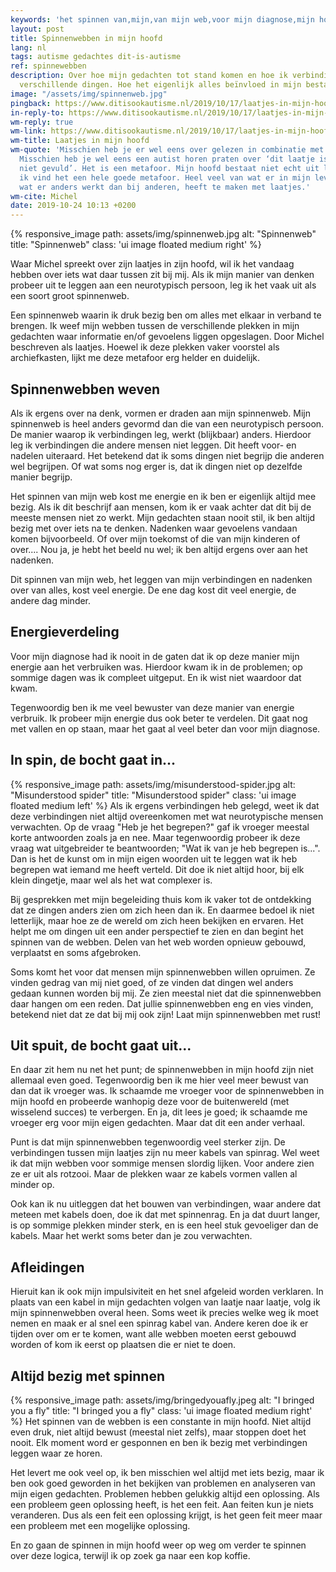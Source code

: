 ```yaml
---
keywords: 'het spinnen van,mijn,van mijn web,voor mijn diagnose,mijn hoofd'
layout: post
title: Spinnenwebben in mijn hoofd
lang: nl
tags: autisme gedachtes dit-is-autisme
ref: spinnewebben
description: Over hoe mijn gedachten tot stand komen en hoe ik verbindingen leg tussen
  verschillende dingen. Hoe het eigenlijk alles beïnvloed in mijn bestaan.
image: "/assets/img/spinnenweb.jpg"
pingback: https://www.ditisookautisme.nl/2019/10/17/laatjes-in-mijn-hoofd/
in-reply-to: https://www.ditisookautisme.nl/2019/10/17/laatjes-in-mijn-hoofd/
wm-reply: true
wm-link: https://www.ditisookautisme.nl/2019/10/17/laatjes-in-mijn-hoofd/
wm-title: Laatjes in mijn hoofd
wm-quote: 'Misschien heb je er wel eens over gelezen in combinatie met autisme: laatjes.
  Misschien heb je wel eens een autist horen praten over ‘dit laatje is bij mij nog
  niet gevuld’. Het is een metafoor. Mijn hoofd bestaat niet echt uit laatjes. Maar
  ik vind het een hele goede metafoor. Heel veel van wat er in mijn leven gebeurt,
  wat er anders werkt dan bij anderen, heeft te maken met laatjes.'
wm-cite: Michel
date: 2019-10-24 10:13 +0200
---
```

{% responsive_image path: assets/img/spinnenweb.jpg alt: "Spinnenweb" title: "Spinnenweb" class: 'ui image floated medium right' %}

Waar Michel spreekt over zijn laatjes in zijn hoofd, wil ik het vandaag hebben over iets wat daar tussen zit bij mij. Als ik mijn manier van denken probeer uit te leggen aan een neurotypisch persoon, leg ik het vaak uit als een soort groot spinnenweb.

Een spinnenweb waarin ik druk bezig ben om alles met elkaar in verband te brengen. Ik weef mijn webben tussen de verschillende plekken in mijn gedachten waar informatie en/of gevoelens liggen opgeslagen. Door Michel beschreven als laatjes. Hoewel ik deze plekken vaker voorstel als archiefkasten, lijkt me deze metafoor erg helder en duidelijk.

## Spinnenwebben weven

Als ik ergens over na denk, vormen er draden aan mijn spinnenweb. Mijn spinnenweb is heel anders gevormd dan die van een neurotypisch persoon. De manier waarop ik verbindingen leg, werkt (blijkbaar) anders. Hierdoor leg ik verbindingen die andere mensen niet leggen. Dit heeft voor- en nadelen uiteraard. Het betekend dat ik soms dingen niet begrijp die anderen wel begrijpen. Of wat soms nog erger is, dat ik dingen niet op dezelfde manier begrijp.

Het spinnen van mijn web kost me energie en ik ben er eigenlijk altijd mee bezig. Als ik dit beschrijf aan mensen, kom ik er vaak achter dat dit bij de meeste mensen niet zo werkt. Mijn gedachten staan nooit stil, ik ben altijd bezig met over iets na te denken. Nadenken waar gevoelens vandaan komen bijvoorbeeld. Of over mijn toekomst of die van mijn kinderen of over.... Nou ja, je hebt het beeld nu wel; ik ben altijd ergens over aan het nadenken.

Dit spinnen van mijn web, het leggen van mijn verbindingen en nadenken over van alles, kost veel energie. De ene dag kost dit veel energie, de andere dag minder.

## Energieverdeling

Voor mijn diagnose had ik nooit in de gaten dat ik op deze manier mijn energie aan het verbruiken was. Hierdoor kwam ik in de problemen; op sommige dagen was ik compleet uitgeput. En ik wist niet waardoor dat kwam.

Tegenwoordig ben ik me veel bewuster van deze manier van energie verbruik. Ik probeer mijn energie dus ook beter te verdelen. Dit gaat nog met vallen en op staan, maar het gaat al veel beter dan voor mijn diagnose.

## In spin, de bocht gaat in...


{% responsive_image path: assets/img/misunderstood-spider.jpg alt: "Misunderstood spider" title: "Misunderstood spider" class: 'ui image floated medium left' %}
Als ik ergens verbindingen heb gelegd, weet ik dat deze verbindingen niet altijd overeenkomen met wat neurotypische mensen verwachten. Op de vraag "Heb je het begrepen?" gaf ik vroeger meestal korte antwoorden zoals ja en nee. Maar tegenwoordig probeer ik deze vraag wat uitgebreider te beantwoorden; "Wat ik van je heb begrepen is...". Dan is het de kunst om in mijn eigen woorden uit te leggen wat ik heb begrepen wat iemand me heeft verteld. Dit doe ik niet altijd hoor, bij elk klein dingetje, maar wel als het wat complexer is.

Bij gesprekken met mijn begeleiding thuis kom ik vaker tot de ontdekking dat ze dingen anders zien om zich heen dan ik. En daarmee bedoel ik niet letterlijk, maar hoe ze de wereld om zich heen bekijken en ervaren. Het helpt me om dingen uit een ander perspectief te zien en dan begint het spinnen van de webben. Delen van het web worden opnieuw gebouwd, verplaatst en soms afgebroken.

Soms komt het voor dat mensen mijn spinnenwebben willen opruimen. Ze vinden gedrag van mij niet goed, of ze vinden dat dingen wel anders gedaan kunnen worden bij mij. Ze zien meestal niet dat die spinnenwebben daar hangen om een reden. Dat jullie spinnenwebben eng en vies vinden, betekend niet dat ze dat bij mij ook zijn! Laat mijn spinnenwebben met rust!

## Uit spuit, de bocht gaat uit...

En daar zit hem nu net het punt; de spinnenwebben in mijn hoofd zijn niet allemaal even goed. Tegenwoordig ben ik me hier veel meer bewust van dan dat ik vroeger was. Ik schaamde me vroeger voor de spinnenwebben in mijn hoofd en probeerde wanhopig deze voor de buitenwereld (met wisselend succes) te verbergen. En ja, dit lees je goed; ik schaamde me vroeger erg voor mijn eigen gedachten. Maar dat dit een ander verhaal.

Punt is dat mijn spinnenwebben tegenwoordig veel sterker zijn. De verbindingen tussen mijn laatjes zijn nu meer kabels van spinrag. Wel weet ik dat mijn webben voor sommige mensen slordig lijken. Voor andere zien ze er uit als rotzooi. Maar de plekken waar ze kabels vormen vallen al minder op.

Ook kan ik nu uitleggen dat het bouwen van verbindingen, waar andere dat meteen met kabels doen, doe ik dat met spinnenrag. En ja dat duurt langer, is op sommige plekken minder sterk, en is een heel stuk gevoeliger dan de kabels. Maar het werkt soms beter dan je zou verwachten.

## Afleidingen

Hieruit kan ik ook mijn impulsiviteit en het snel afgeleid worden verklaren. In plaats van een kabel in mijn gedachten volgen van laatje naar laatje, volg ik mijn spinnenwebben overal heen. Soms weet ik precies welke weg ik moet nemen en maak er al snel een spinrag kabel van. Andere keren doe ik er tijden over om er te komen, want alle webben moeten eerst gebouwd worden of kom ik eerst op plaatsen die er niet te doen.

## Altijd bezig met spinnen

{% responsive_image path: assets/img/bringedyouafly.jpeg alt: "I bringed you a fly" title: "I bringed you a fly" class: 'ui image floated medium right' %}
Het spinnen van de webben is een constante in mijn hoofd. Niet altijd even druk, niet altijd bewust (meestal niet zelfs), maar stoppen doet het nooit. Elk moment word er gesponnen en ben ik bezig met verbindingen leggen waar ze horen.

Het levert me ook veel op, ik ben misschien wel altijd met iets bezig, maar ik ben ook goed geworden in het bekijken van problemen en analyseren van mijn eigen gedachten. Problemen hebben gelukkig altijd een oplossing. Als een probleem geen oplossing heeft, is het een feit. Aan feiten kun je niets veranderen. Dus als een feit een oplossing krijgt, is het geen feit meer maar een probleem met een mogelijke oplossing.

En zo gaan de spinnen in mijn hoofd weer op weg om verder te spinnen over deze logica, terwijl ik op zoek ga naar een kop koffie.
